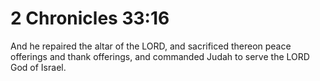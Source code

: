# 2 Chronicles 33:16

And he repaired the altar of the LORD, and sacrificed thereon peace offerings and thank offerings, and commanded Judah to serve the LORD God of Israel.